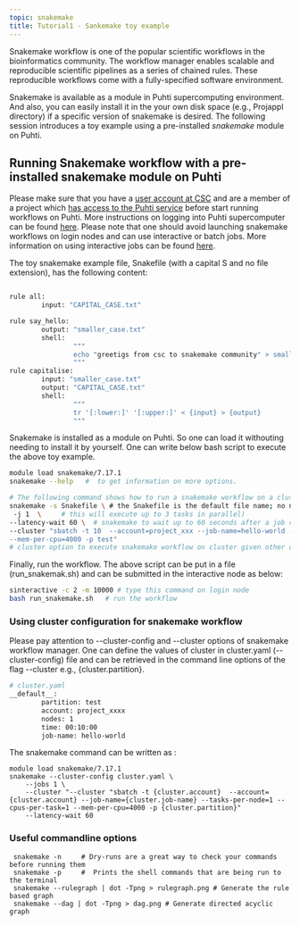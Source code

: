 ```yaml
---
topic: snakemake
title: Tutorial1 - Sankemake toy example
---
```

Snakemake workflow is one of the popular scientific workflows in the bioinformatics community. The workflow manager enables scalable and reproducible scientific pipelines as a series of chained rules. These reproducible workflows come with a fully-specified software environment. 

Snakemake is available as a module in Puhti supercomputing environment. And also, you can easily install it in the your own disk space (e.g., Projappl directory) if a specific version of snakemake is desired. The following session introduces a toy example using a pre-installed *snakemake* module on Puhti.

## Running Snakemake workflow with a pre-installed snakemake module on Puhti

Please make sure that you have a [user account at CSC](https://docs.csc.fi/accounts/how-to-create-new-user-account/) and are a member of a project which [has access to the Puhti service](https://docs.csc.fi/accounts/how-to-add-service-access-for-project/) before start running workflows on Puhti.  More instructions on logging into Puhti supercomputer can be found [here](https://csc-training.github.io/csc-env-eff/hands-on/connecting/ssh-puhti.html). Please note that one should avoid launching snakemake workflows on login nodes and can use interactive or batch jobs. More information on using interactive jobs can be found [here](https://docs.csc.fi/computing/running/interactive-usage/).

The toy snakemake example file, Snakefile (with a capital S and no file extension), has the following content:

```bash

rule all:
        input: "CAPITAL_CASE.txt"

rule say_hello:
        output: "smaller_case.txt"
        shell:
                """
                echo "greetigs from csc to snakemake community" > smaller_case.txt
                """
rule capitalise:
        input: "smaller_case.txt"
        output: "CAPITAL_CASE.txt"
        shell:
                """
                tr '[:lower:]' '[:upper:]' < {input} > {output}
                """
```
Snakemake is installed as a module on Puhti. So one can load it withouting needing to install it by yourself. One can write below bash script to execute the above toy example. 

```bash
module load snakemake/7.17.1
snakemake --help   #  to get information on more options.

# The following command shows how to run a snakemake workflow on a cluster using slurm executor
snakemake -s Snakefile \ # the Snakefile is the default file name; no need specify with -s flag
 -j 1  \     # this will execute up to 3 tasks in parallel)       
--latency-wait 60 \  # snakemake to wait up to 60 seconds after a job completes for the output files to become available.
--cluster "sbatch -t 10  --account=project_xxx --job-name=hello-world --tasks-per-node=1 --cpus-per-task=1 
--mem-per-cpu=4000 -p test"
# cluster option to execute snakemake workflow on cluster given other options for slurm
```

Finally, run the workflow. The above script can be put in a file (run_snakemak.sh) and can be submitted in the interactive node as below:

```bash
sinteractive -c 2 -m 10000 # type this command on login node
bash run_snakemake.sh   # run the workflow
```

### Using cluster configuration for snakemake workflow

Please pay attention to --cluster-config  and --cluster options of snakemake workflow manager. One can define the values of cluster in cluster.yaml (--cluster-config) file and can be retrieved in the command line options of the flag --cluster e.g., {cluster.partition}. 

```bash
# cluster.yaml 
__default__:
        partition: test
        account: project_xxxx
        nodes: 1
        time: 00:10:00
        job-name: hello-world
```

The snakemake command can be written as :
```
module load snakemake/7.17.1
snakemake --cluster-config cluster.yaml \
	--jobs 1 \
	--cluster "--cluster "sbatch -t {cluster.account}  --account={cluster.account} --job-name={cluster.job-name} --tasks-per-node=1 --cpus-per-task=1 --mem-per-cpu=4000 -p {cluster.partition}"
	--latency-wait 60
```

### Useful commandline options

```
 snakemake -n     # Dry-runs are a great way to check your commands before running them
 snakemake -p     #  Prints the shell commands that are being run to the terminal
 snakemake --rulegraph | dot -Tpng > rulegraph.png # Generate the rule based graph 
 snakemake --dag | dot -Tpng > dag.png # Generate directed acyclic graph
```

   

